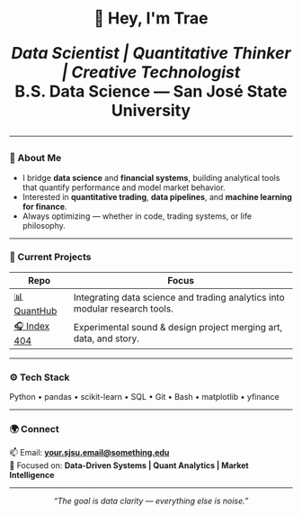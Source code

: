<h1 align="center">👋 Hey, I'm Trae

<p align="center">
  <em>Data Scientist | Quantitative Thinker | Creative Technologist</em><br>
  <strong>B.S. Data Science — San José State University</strong>
</p>

---

### 🧠 About Me
- I bridge **data science** and **financial systems**, building analytical tools that quantify performance and model market behavior.  
- Interested in **quantitative trading**, **data pipelines**, and **machine learning for finance**.  
- Always optimizing — whether in code, trading systems, or life philosophy.

---

### 💼 Current Projects
| Repo | Focus |
|------|-------|
| [📊 QuantHub](https://github.com/trv3son/quantHub) | Integrating data science and trading analytics into modular research tools. |
| [🎧 Index 404](#) | Experimental sound & design project merging art, data, and story. |

---

### ⚙️ Tech Stack
Python • pandas • scikit-learn • SQL • Git • Bash • matplotlib • yfinance

---

### 🌍 Connect
📫 Email: **[your.sjsu.email@something.edu](mailto:your.sjsu.email@something.edu)**  
🎯 Focused on: **Data-Driven Systems | Quant Analytics | Market Intelligence**

---

<p align="center">
  <em>“The goal is data clarity — everything else is noise.”</em>
</p>
